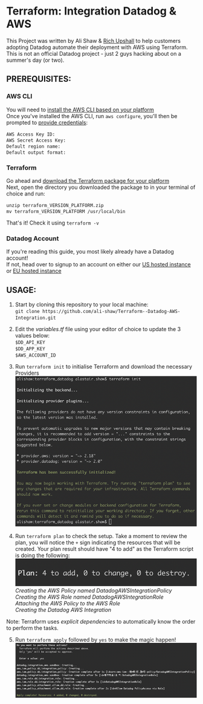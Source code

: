 # Terraform: Integration Datadog & AWS  
This Project was written by Ali Shaw & [Rich Upshall](https://github.com/richupshall) to help customers adopting Datadog automate their deployment with AWS using Terraform. This is not an official Datadog project - just 2 guys hacking about on a summer's day (or two).

## PREREQUISITES:  
### AWS CLI  
You will need to [install the AWS CLI based on your platform](https://docs.aws.amazon.com/cli/latest/userguide/cli-chap-install.html)  
Once you've installed the AWS CLI, run `aws configure`, you'll then be prompted to [provide credentials](https://docs.aws.amazon.com/cli/latest/userguide/cli-chap-configure.html):
```
AWS Access Key ID:
AWS Secret Access Key:
Default region name:
Default output format:
```

### Terraform  
Go ahead and [download the Terraform package for your platform](https://www.terraform.io/downloads.html)  
Next, open the directory you downloaded the package to in your terminal of choice and run:
```
unzip terraform_VERSION_PLATFORM.zip  
mv terraform_VERSION_PLATFORM /usr/local/bin  
```  
That's it! Check it using `terraform -v`

### Datadog Account  
If you're reading this guide, you most likely already have a Datadog account!  
If not, head over to signup to an account on either our [US hosted instance](https://app.datadoghq.com/signup) or [EU hosted instance](https://app.datadoghq.eu/signup)

## USAGE:  
1) Start by cloning this repository to your local machine:  
`git clone https://github.com/ali-shaw/Terraform--Datadog-AWS-Integration.git`

2) Edit the _variables.tf_ file using your editor of choice to update the 3 values below:  
`$DD_API_KEY`  
`$DD_APP_KEY`  
`$AWS_ACCOUNT_ID`

3) Run `terraform init` to initialise Terraform and download the necessary Providers  
![terraform_init](/images/terraform_init.png)

4) Run `terraform plan` to check the setup. Take a moment to review the plan, you will notice the `+` sign indicating the resources that will be created. Your plan result should have "4 to add" as the Terraform script is doing the following:  
![terraform_plan](/images/terraform_plan.png)
_Creating the AWS Policy named DatadogAWSIntegrationPolicy_     
_Creating the AWS Role named DatadogAWSIntegrationRole_  
_Attaching the AWS Policy to the AWS Role_  
_Creating the Datadog AWS Integration_  

Note: Terraform uses _explicit dependencies_ to automatically know the order to perform the tasks.

5) Run `terraform apply` followed by `yes` to make the magic happen!
![terraform_apply](/images/terraform_apply.png)
